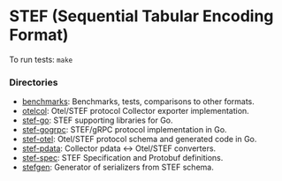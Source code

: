 # STEF (Sequential Tabular Encoding Format)

To run tests: `make`

### Directories

- [benchmarks](./benchmarks): Benchmarks, tests, comparisons to other formats.
- [otelcol](./otelcol): Otel/STEF protocol Collector exporter implementation.
- [stef-go](./stef-go): STEF supporting libraries for Go.
- [stef-gogrpc](./stef-gogrpc): STEF/gRPC protocol implementation in Go.
- [stef-otel](./stef-otel): Otel/STEF protocol schema and generated code in Go.
- [stef-pdata](./stef-otlp): Collector pdata <-> Otel/STEF converters.
- [stef-spec](./stef-spec): STEF Specification and Protobuf definitions.
- [stefgen](./stefgen): Generator of serializers from STEF schema.
